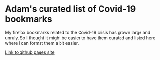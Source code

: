 # Adam's curated list of Covid-19 bookmarks

My firefox bookmarks related to the Covid-19 crisis has grown large and unruly. So I thought it might be easier to have them curated and listed here where I can format them a bit easier.

[Link to github pages site](https://adamdoescode.github.io/adamscovidbookmarks/) 
